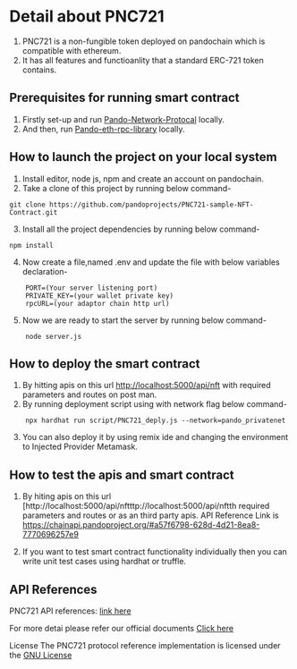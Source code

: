 # Detail about PNC721
1. PNC721 is a non-fungible token deployed on pandochain which is compatible with ethereum.
2. It has all features and functioanlity that a standard ERC-721 token contains. 

## Prerequisites for running smart contract 

1. Firstly set-up and run [Pando-Network-Protocal](https://github.com/pandoprojects/pando-network-protocol) locally.
2. And then, run [Pando-eth-rpc-library](https://github.com/pandoprojects/Pando-eth-rpc-libary) locally.

## How to launch the project on your local system

1. Install editor, node js, npm and create an account on pandochain.
2. Take a clone of this project by running below command-

```
git clone https://github.com/pandoprojects/PNC721-sample-NFT-Contract.git
```

3. Install all the project dependencies by running below command-

```
npm install
```
    
4. Now create a file,named .env and update the file with below variables declaration-

```
    PORT=(Your server listening port)
    PRIVATE_KEY=(your wallet private key)
    rpcURL=(your adaptor chain http url)
```

5. Now we are ready to start the server by running below command-
```
    node server.js
```    

## How to deploy the smart contract

1. By hitting apis on this url [http://localhost:5000/api/nft](http://localhost:5000/api/nft) with required parameters and routes on post man.
2. By running deployment script using with network flag below command-

```
    npx hardhat run script/PNC721_deply.js --network=pando_privatenet
```
3. You can also deploy it by using remix ide and changing the environment to Injected Provider Metamask.

## How to test the apis and smart contract

1. By hiting apis on this url [http://localhost:5000/api/nftttp://localhost:5000/api/nftth required parameters and routes or as an third party apis.
   API Reference Link is https://chainapi.pandoproject.org/#a57f6798-628d-4d21-8ea8-7770696257e9

2. If you want to test smart contract functionality individually then you can write unit test cases using hardhat or truffle.

## API References

PNC721 API references: [link here](https://chainapi.pandoproject.org/#a57f6798-628d-4d21-8ea8-7770696257e9)

For more detai please refer our official documents [Click here](https://docs.pandoproject.org/pandoproject/smart-contracts)

License
The PNC721 protocol reference implementation is licensed under the [GNU License](https://github.com/pandoprojects/PNC721-sample-NFT-Contract/blob/main/LICENSE)

